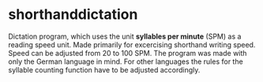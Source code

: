 # shorthanddictation
Dictation program, which uses the unit **syllables per minute** (SPM) as a reading speed unit. Made primarily for excercising shorthand writing speed. Speed can be adjusted from 20 to 100 SPM. The program was made with only the German language in mind. For other languages the rules for the syllable counting function have to be adjusted accordingly.
